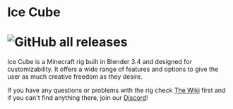 # Ice Cube <br/> <br/> ![GitHub all releases](https://img.shields.io/github/downloads/DarthLilo/ice_cube/total?color=blue)

Ice Cube is a Minecraft rig built in Blender 3.4 and designed for customizability. It offers a wide range of features and options to give the user as much creative freedom as they desire.

If you have any questions or problems with the rig check [The Wiki](https://darthlilo.gitbook.io/ice-cube/main/homepage "The Wiki") first and if you can't find anything there, join our [Discord](https://discord.gg/3G44QQM "Discord")!



